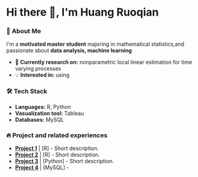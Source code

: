 # Hi there 👋, I'm Huang Ruoqian

### 🚀 **About Me**  
I'm a **motivated master student** majoring in mathematical statistics,and passionate about **data analysis, machine learning**
- 🔭 **Currently research on:** nonparametric local linear estimation for time varying processes   
- 💡 **Interested in:** using 


### 🛠 **Tech Stack**  
- **Languages:** R, Python 
- **Vasualization tool:** Tableau
- **Databases:** MySQL  

### 🔥 **Project and related experiences**  
- **[Project 1]([link](https://github.com/RUOQIANHUNAG/My_fortfolio/blob/main/spatial_econometric_spillover_effect.Rmd))** | [R] - Short description.  
- **[Project 2](link)** | [R] - Short description.  
- **[Project 3](link)** | [Python] - Short description.
- **[Project 4](link)** | [MySQL] -  



